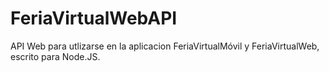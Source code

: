 # FeriaVirtualWebAPI
 API Web para utlizarse en la aplicacion FeriaVirtualMóvil y FeriaVirtualWeb,
 escrito para Node.JS.
